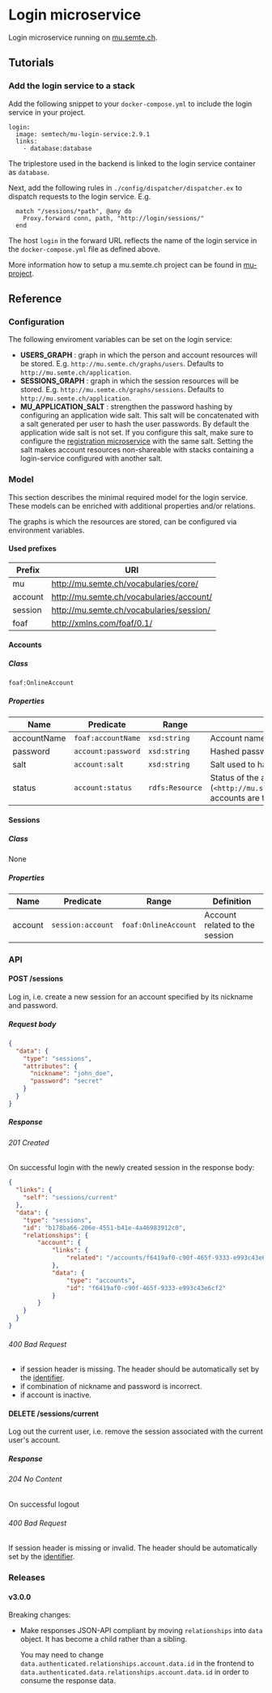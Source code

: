 # Login microservice
Login microservice running on [mu.semte.ch](http://mu.semte.ch).

## Tutorials
### Add the login service to a stack
Add the following snippet to your `docker-compose.yml` to include the login service in your project.

```
login:
  image: semtech/mu-login-service:2.9.1
  links:
    - database:database
```

The triplestore used in the backend is linked to the login service container as `database`.

Next, add the following rules in `./config/dispatcher/dispatcher.ex` to dispatch requests to the login service. E.g.

```
  match "/sessions/*path", @any do
    Proxy.forward conn, path, "http://login/sessions/"
  end
```

The host `login` in the forward URL reflects the name of the login service in the `docker-compose.yml` file as defined above.

More information how to setup a mu.semte.ch project can be found in [mu-project](https://github.com/mu-semtech/mu-project).

## Reference
### Configuration
The following enviroment variables can be set on the login service:

- **USERS_GRAPH** : graph in which the person and account resources will be stored. E.g. `http://mu.semte.ch/graphs/users`. Defaults to `http://mu.semte.ch/application`.
- **SESSIONS_GRAPH** : graph in which the session resources will be stored. E.g. `http://mu.semte.ch/graphs/sessions`. Defaults to `http://mu.semte.ch/application`.
- **MU_APPLICATION_SALT** : strengthen the password hashing by configuring an application wide salt. This salt will be concatenated with a salt generated per user to hash the user passwords. By default the application wide salt is not set. If you configure this salt, make sure to configure the [registration microservice](https://github.com/mu-semtech/registration-service) with the same salt. Setting the salt makes account resources non-shareable with stacks containing a login-service configured with another salt.

### Model
This section describes the minimal required model for the login service. These models can be enriched with additional properties and/or relations.

The graphs is which the resources are stored, can be configured via environment variables.

#### Used prefixes
| Prefix  | URI                                      |
|---------|------------------------------------------|
| mu      | http://mu.semte.ch/vocabularies/core/    |
| account | http://mu.semte.ch/vocabularies/account/ |
| session | http://mu.semte.ch/vocabularies/session/ |
| foaf    | http://xmlns.com/foaf/0.1/               |

#### Accounts
##### Class
`foaf:OnlineAccount`

##### Properties
| Name        | Predicate          | Range           | Definition                                                                                                                            |
|-------------|--------------------|-----------------|---------------------------------------------------------------------------------------------------------------------------------------|
| accountName | `foaf:accountName` | `xsd:string`    | Account name / nickname                                                                                                               |
| password    | `account:password` | `xsd:string`    | Hashed password of the account                                                                                                        |
| salt        | `account:salt`     | `xsd:string`    | Salt used to hash the password                                                                                                        |
| status      | `account:status`   | `rdfs:Resource` | Status of the account. Only active (`<http://mu.semte.ch/vocabularies/account/status/active>`) accounts are taken into account on login. |

#### Sessions
##### Class
None

##### Properties
| Name    | Predicate         | Range                | Definition                     |
|---------|-------------------|----------------------|--------------------------------|
| account | `session:account` | `foaf:OnlineAccount` | Account related to the session |

### API
#### POST /sessions
Log in, i.e. create a new session for an account specified by its nickname and password.

##### Request body
```json
{
  "data": {
    "type": "sessions",
    "attributes": {
      "nickname": "john_doe",
      "password": "secret"
    }
  }
}
```

##### Response
###### 201 Created
On successful login with the newly created session in the response body:

```json
{
  "links": {
    "self": "sessions/current"
  },
  "data": {
    "type": "sessions",
    "id": "b178ba66-206e-4551-b41e-4a46983912c0",
    "relationships": {
        "account": {
            "links": {
                "related": "/accounts/f6419af0-c90f-465f-9333-e993c43e6cf2"
            },
            "data": {
                "type": "accounts",
                "id": "f6419af0-c90f-465f-9333-e993c43e6cf2"
            }
        }
    }
  }
}
```

###### 400 Bad Request
- if session header is missing. The header should be automatically set by the [identifier](https://github.com/mu-semtech/mu-identifier).
- if combination of nickname and password is incorrect.
- if account is inactive.



#### DELETE /sessions/current
Log out the current user, i.e. remove the session associated with the current user's account.

##### Response
###### 204 No Content
On successful logout

###### 400 Bad Request
If session header is missing or invalid. The header should be automatically set by the [identifier](https://github.com/mu-semtech/mu-identifier).

### Releases
#### v3.0.0
Breaking changes:
- Make responses JSON-API compliant by moving `relationships` into `data` object. It has become a child rather than a sibling. 

  You may need to change `data.authenticated.relationships.account.data.id` in the frontend to `data.authenticated.data.relationships.account.data.id` in order to consume the response data. 
